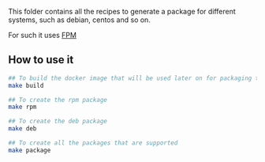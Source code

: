 This folder contains all the recipes to generate a package for different systems, such as debian, centos and so on.

For such it uses [FPM](https://github.com/jordansissel/fpm/wiki)

## How to use it 


```bash
## To build the docker image that will be used later on for packaging the project
make build

## To create the rpm package
make rpm

## To create the deb package
make deb

## To create all the packages that are supported
make package

```